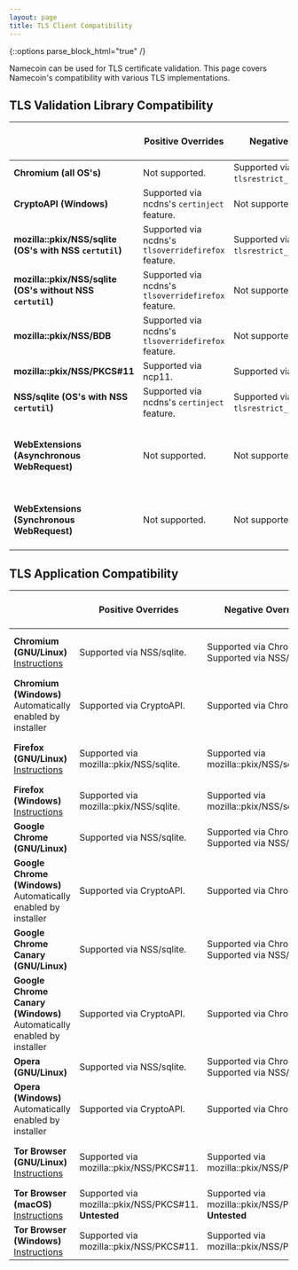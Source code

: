 ```yaml
---
layout: page
title: TLS Client Compatibility
---
```


{::options parse_block_html="true" /}

Namecoin can be used for TLS certificate validation.  This page covers Namecoin's compatibility with various TLS implementations.

## TLS Validation Library Compatibility

|  | **Positive Overrides** | **Negative Overrides** | **Strict Transport Security** |
---|------------------------|------------------------|-------------------------------|
| **Chromium (all OS's)** | Not supported. | Supported via `tlsrestrict_chromium_tool`. | Not supported. |
| **CryptoAPI (Windows)** | Supported via ncdns's `certinject` feature. | Not supported. | Not supported. |
| **mozilla::pkix/NSS/sqlite (OS's with NSS `certutil`)** | Supported via ncdns's `tlsoverridefirefox` feature. | Supported via `tlsrestrict_nss_tool`. | Not supported. |
| **mozilla::pkix/NSS/sqlite (OS's without NSS `certutil`)** | Supported via ncdns's `tlsoverridefirefox` feature. | Not supported. | Not supported. |
| **mozilla::pkix/NSS/BDB** | Supported via ncdns's `tlsoverridefirefox` feature. | Not supported. | Not supported. |
| **mozilla::pkix/NSS/PKCS#11** | Supported via ncp11. | Supported via ncp11. | Not supported. |
| **NSS/sqlite (OS's with NSS `certutil`)** | Supported via ncdns's `certinject` feature. | Supported via `tlsrestrict_nss_tool`. | Not supported. |
| **WebExtensions (Asynchronous WebRequest)** | Not supported. | Not supported. | Supported via DNSSEC-HSTS with Native Messaging. |
| **WebExtensions (Synchronous WebRequest)** | Not supported. | Not supported. | Supported via DNSSEC-HSTS with HTTP API. |

## TLS Application Compatibility

|  | **Positive Overrides** | **Negative Overrides** | **Strict Transport Security** |
---|------------------------|------------------------|-------------------------------|
| **Chromium (GNU/Linux)**<br>[Instructions](chromium/gnu-linux/) | Supported via NSS/sqlite. | Supported via Chromium.<br>Supported via NSS/sqlite. | Supported via WebExtensions (Synchronous WebRequest). |
| **Chromium (Windows)**<br>Automatically enabled by installer | Supported via CryptoAPI. | Supported via Chromium. | Not supported. |
| **Firefox (GNU/Linux)**<br>[Instructions](firefox/gnu-linux/) | Supported via mozilla::pkix/NSS/sqlite. | Supported via mozilla::pkix/NSS/sqlite. | Supported via WebExtensions (Asynchronous WebRequest). |
| **Firefox (Windows)**<br>[Instructions](firefox/windows/) | Supported via mozilla::pkix/NSS/sqlite. | Supported via mozilla::pkix/NSS/sqlite. | Not supported. |
| **Google Chrome (GNU/Linux)** | Supported via NSS/sqlite. | Supported via Chromium.<br>Supported via NSS/sqlite. | Not supported. |
| **Google Chrome (Windows)**<br>Automatically enabled by installer | Supported via CryptoAPI. | Supported via Chromium. | Not supported. |
| **Google Chrome Canary (GNU/Linux)** | Supported via NSS/sqlite. | Supported via Chromium.<br>Supported via NSS/sqlite. | Not supported. |
| **Google Chrome Canary (Windows)**<br>Automatically enabled by installer | Supported via CryptoAPI. | Supported via Chromium. | Not supported. |
| **Opera (GNU/Linux)** | Supported via NSS/sqlite. | Supported via Chromium.<br>Supported via NSS/sqlite. | Not supported. |
| **Opera (Windows)**<br>Automatically enabled by installer | Supported via CryptoAPI. | Supported via Chromium. | Not supported. |
| **Tor Browser (GNU/Linux)** <br> [Instructions](tor-browser/gnu-linux/) | Supported via mozilla::pkix/NSS/PKCS#11. | Supported via mozilla::pkix/NSS/PKCS#11. | Supported via WebExtensions (Asynchronous WebRequest). |
| **Tor Browser (macOS)** <br> [Instructions](tor-browser/macos/) | Supported via mozilla::pkix/NSS/PKCS#11.<br> **Untested** | Supported via mozilla::pkix/NSS/PKCS#11.<br> **Untested** | Not supported. |
| **Tor Browser (Windows)** <br> [Instructions](tor-browser/windows/) | Supported via mozilla::pkix/NSS/PKCS#11. | Supported via mozilla::pkix/NSS/PKCS#11. | Not supported. |

